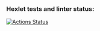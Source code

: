 ### Hexlet tests and linter status:
[![Actions Status](https://github.com/verdorgreen/data-analytics-project-92/actions/workflows/hexlet-check.yml/badge.svg)](https://github.com/verdorgreen/data-analytics-project-92/actions)